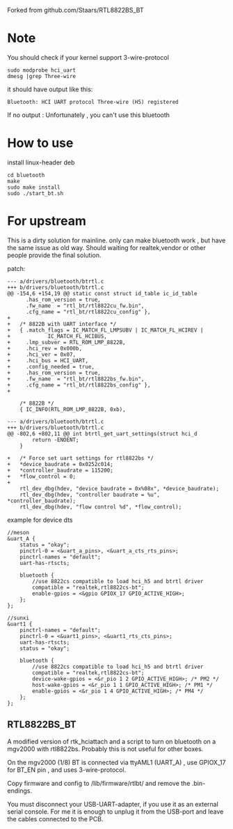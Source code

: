 Forked from github.com/Staars/RTL8822BS_BT

# Note

You should check if your kernel support 3-wire-protocol

```
sudo modprobe hci_uart
dmesg |grep Three-wire
```

it should have output like this:
```
Bluetooth: HCI UART protocol Three-wire (H5) registered
```

If no output : Unfortunately , you can't use this bluetooth

# How to use

install linux-header deb

```
cd bluetooth
make
sudo make install
sudo ./start_bt.sh
```


# For upstream

This is a dirty solution for mainline. only can make bluetooth work , but have the same issue as old way. Should waiting for realtek,vendor or other people provide the final solution.

patch:

```
--- a/drivers/bluetooth/btrtl.c
+++ b/drivers/bluetooth/btrtl.c
@@ -154,6 +154,19 @@ static const struct id_table ic_id_table
 	  .has_rom_version = true,
 	  .fw_name  = "rtl_bt/rtl8822cu_fw.bin",
 	  .cfg_name = "rtl_bt/rtl8822cu_config" },
+	  
+	/* 8822B with UART interface */
+	{ .match_flags = IC_MATCH_FL_LMPSUBV | IC_MATCH_FL_HCIREV |
+			 IC_MATCH_FL_HCIBUS,
+	  .lmp_subver = RTL_ROM_LMP_8822B,
+	  .hci_rev = 0x000b,
+	  .hci_ver = 0x07,
+	  .hci_bus = HCI_UART,
+	  .config_needed = true,
+	  .has_rom_version = true,
+	  .fw_name  = "rtl_bt/rtl8822bs_fw.bin",
+	  .cfg_name = "rtl_bt/rtl8822bs_config" },
+
 
 	/* 8822B */
 	{ IC_INFO(RTL_ROM_LMP_8822B, 0xb),
```


```
--- a/drivers/bluetooth/btrtl.c
+++ b/drivers/bluetooth/btrtl.c
@@ -802,6 +802,11 @@ int btrtl_get_uart_settings(struct hci_d
 		return -ENOENT;
 	}
 
+	/* Force set uart settings for rtl8822bs */
+	*device_baudrate = 0x0252c014;
+	*controller_baudrate = 115200;
+	*flow_control = 0;
+	
 	rtl_dev_dbg(hdev, "device baudrate = 0x%08x", *device_baudrate);
 	rtl_dev_dbg(hdev, "controller baudrate = %u", *controller_baudrate);
 	rtl_dev_dbg(hdev, "flow control %d", *flow_control);
```

example for device dts

```
//meson
&uart_A {
	status = "okay";
	pinctrl-0 = <&uart_a_pins>, <&uart_a_cts_rts_pins>;
	pinctrl-names = "default";
	uart-has-rtscts;

	bluetooth {
		//use 8822cs compatible to load hci_h5 and btrtl driver
		compatible = "realtek,rtl8822cs-bt";
		enable-gpios = <&gpio GPIOX_17 GPIO_ACTIVE_HIGH>;
	};
};

//sunxi
&uart1 {
	pinctrl-names = "default";
	pinctrl-0 = <&uart1_pins>, <&uart1_rts_cts_pins>;
	uart-has-rtscts;
	status = "okay";

	bluetooth {
		//use 8822cs compatible to load hci_h5 and btrtl driver
		compatible = "realtek,rtl8822cs-bt";
		device-wake-gpios = <&r_pio 1 2 GPIO_ACTIVE_HIGH>; /* PM2 */
		host-wake-gpios = <&r_pio 1 1 GPIO_ACTIVE_HIGH>; /* PM1 */
		enable-gpios = <&r_pio 1 4 GPIO_ACTIVE_HIGH>; /* PM4 */
	};
};
```


## RTL8822BS_BT

A modified version of rtk_hciattach and a script to turn on bluetooth on a mgv2000 with rtl8822bs. Probably this is not useful for other boxes.

On the mgv2000 (1/8) BT is connected via ttyAML1 (UART_A) , use GPIOX_17 for BT_EN pin , and uses 3-wire-protocol.

Copy firmware and config to /lib/firmware/rtlbt/ and remove the .bin-endings.

You must disconnect your USB-UART-adapter, if you use it as an external serial console. For me it is enough to unplug it from the USB-port and leave the cables connected to the PCB.
